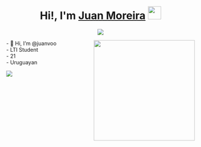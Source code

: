 <h1 align="center">Hi!,  I'm <a href="https://juanmoreira.codes" color="39FF14">Juan Moreira</a>
  <img src="https://media.giphy.com/media/hvRJCLFzcasrR4ia7z/giphy.gif" width="35">
</h1>
<p align="center">
  <img src="https://readme-typing-svg.herokuapp.com?font=ROBOT&600&pause=1000&size=20&color=39FF14&background=000000&center=true&vCenter=true&width=490&lines=%3E+I'm+a+Full+Stack+Developer.">
</p>
<img align="right" src="https://media.giphy.com/media/QvpqTCiEcwtvx6wwJK/giphy.gif" width="270" height="270" frameBorder="0" class="giphy-embed" allowFullScreen></img>
- 👋 Hi, I’m @juanvoo
<br>
- LTI Student
<br>
- 21
<br>
- Uruguayan

![](https://github-profile-summary-cards.vercel.app/api/cards/stats?username=juanvoo&theme=dracula) 
<!---
juanvoo/juanvoo is a ✨ special ✨ repository because its `README.md` (this file) appears on your GitHub profile.
You can click the Preview link to take a look at your changes.
--->

